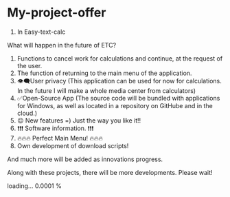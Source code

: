 # My-project-offer

1. In Easy-text-calc

What will happen in the future of ETC?

1. Functions to cancel work for calculations and continue, at the request of the user.
2. The function of returning to the main menu of the application.
3. 👁‍🗨User privacy (This application can be used for now for calculations. In the future I will make a whole media center from calculators)
4. ✅Open-Source App (The source code will be bundled with applications for Windows, as well as located in a repository on GitHube and in the cloud.)
6. 😉 New features =) Just the way you like it!!
7. ❗❗❗ Software information. ❗❗❗
8. 🔥🔥🔥 Perfect Main Menu! 🔥🔥🔥
9. Own development of download scripts!

And much more will be added as innovations progress.

Along with these projects, there will be more developments. Please wait!

loading... 0.0001 %
